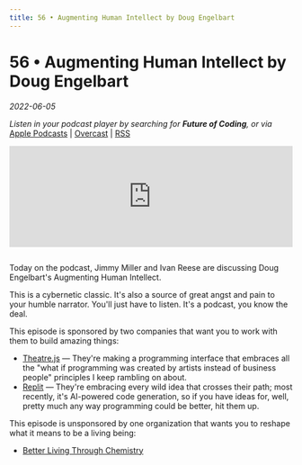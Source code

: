 ```yaml
---
title: 56 • Augmenting Human Intellect by Doug Engelbart
---
```


# 56 • Augmenting Human Intellect by Doug Engelbart

_2022-06-05_

_Listen in your podcast player by searching for **Future of Coding**, or via_ [Apple Podcasts](https://podcasts.apple.com/podcast/future-of-coding/id1265527976) \| [Overcast](https://overcast.fm/itunes1265527976) \| [RSS](https://omny.fm/shows/future-of-coding/playlists/podcast.rss)

<iframe src="https://omny.fm/shows/future-of-coding/augmenting-human-intellect/embed" width="100%" height="180" frameborder="0" style="margin-bottom: 1em"></iframe>

Today on the podcast, Jimmy Miller and Ivan Reese are discussing Doug Engelbart's Augmenting Human Intellect.

This is a cybernetic classic. It's also a source of great angst and pain to your humble narrator. You'll just have to listen. It's a podcast, you know the deal.

This episode is sponsored by two companies that want you to work with them to build amazing things:

* [Theatre.js](https://join.theatrejs.com) — They're making a programming interface that embraces all the "what if programming was created by artists instead of business people" principles I keep rambling on about.
* [Replit](https://replit.com/jobs) — They're embracing every wild idea that crosses their path; most recently, it's AI-powered code generation, so if you have ideas for, well, pretty much any way programming could be better, hit them up.

This episode is unsponsored by one organization that wants you to reshape what it means to be a living being:

* [Better Living Through Chemistry](https://www.bltc.com)
